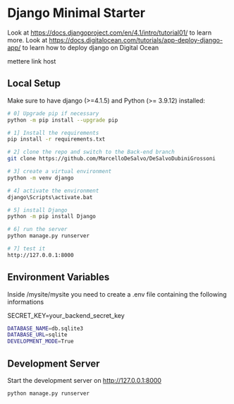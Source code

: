 # Django Minimal Starter

Look at https://docs.djangoproject.com/en/4.1/intro/tutorial01/ to learn more.
Look at https://docs.digitalocean.com/tutorials/app-deploy-django-app/ to learn how to deploy django on Digital Ocean

mettere link host

## Local Setup

Make sure to have django (>=4.1.5) and Python (>= 3.9.12) installed:

```bash
# 0] Upgrade pip if necessary
python -m pip install --upgrade pip

# 1] Install the requirements
pip install -r requirements.txt

# 2] clone the repo and switch to the Back-end branch
git clone https://github.com/MarcelloDeSalvo/DeSalvoDubiniGrossoni

# 3] create a virtual environment 
python -m venv django

# 4] activate the environment
django\Scripts\activate.bat

# 5] install Django
python -m pip install Django 

# 6] run the server
python manage.py runserver

# 7] test it
http://127.0.0.1:8000

```
## Environment Variables
Inside /mysite/mysite you need to create a .env file containing the following informations

SECRET_KEY=your_backend_secret_key
```bash
DATABASE_NAME=db.sqlite3
DATABASE_URL=sqlite
DEVELOPMENT_MODE=True
```


## Development Server

Start the development server on http://127.0.0.1:8000

```bash
python manage.py runserver
```
